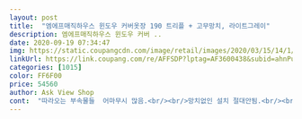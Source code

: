 ```yaml
---
layout: post 
title:  "엠에프매직하우스 윈도우 커버옷장 190 트리플 + 고무망치, 라이트그레이" 
description: 엠에프매직하우스 윈도우 커버 ..
date: 2020-09-19 07:34:47 
img: https://static.coupangcdn.com/image/retail/images/2020/03/15/14/1/ee64b5ee-b9cb-47fa-b75c-eef8bf83f44e.jpg 
linkUrl: https://link.coupang.com/re/AFFSDP?lptag=AF3600438&subid=ahnPublicAsk&pageKey=1349698953&itemId=2377774070&vendorItemId=5630158514&traceid=V0-113-1e0179194adb7d31 
categories: [1015] 
color: FF6F00 
price: 54560 
author: Ask View Shop 
cont:  "따라오는 부속물들  어마무시 많음.<br/><br/>망치없인 설치 절대안됨.<br/><br/>생각햇던것보다 튼튼해요<br/>아직 반밖에 완성을 안했지만 그냥 설명서대로 하면 잘 완성될것 같습니다 생각보다 튼튼하고 수납도 많이 될것 같습니다<br/>여자 혼자서 만들기는 조금 힘들긴하지만 설명서보고 조립하기는 간편하고 좋아요<br/>첫 시작 조립 멘탈올수도 있지만,설명서 부속물들에 표시된 번호,화살표방향 잘보면 쉽게 조립할수있음.<br/><br/>탄탄함,깨끗함,공간활용 좋음.<br/><br/>" 
---
```

